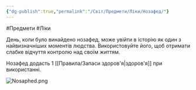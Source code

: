 ```yaml
---
{"dg-publish":true,"permalink":"/Світ/Предмети/Ліки/Нозафед/"}
---
```


#Предмети #Ліки

День, коли було винайдено нозафед, може увійти в історію як один з найвизначніших моментів людства. Використовуйте його, щоб отримати слабке відчуття контролю над своїм життям.

Нозафед додасть 1 [[Правила/Запаси здоров'я\|здоров'я]] при використанні.

![Nosaphed.png](/img/user/imgs/Nosaphed.png)